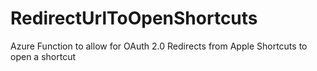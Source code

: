 # RedirectUrlToOpenShortcuts
Azure Function to allow for OAuth 2.0 Redirects from Apple Shortcuts to open a shortcut
